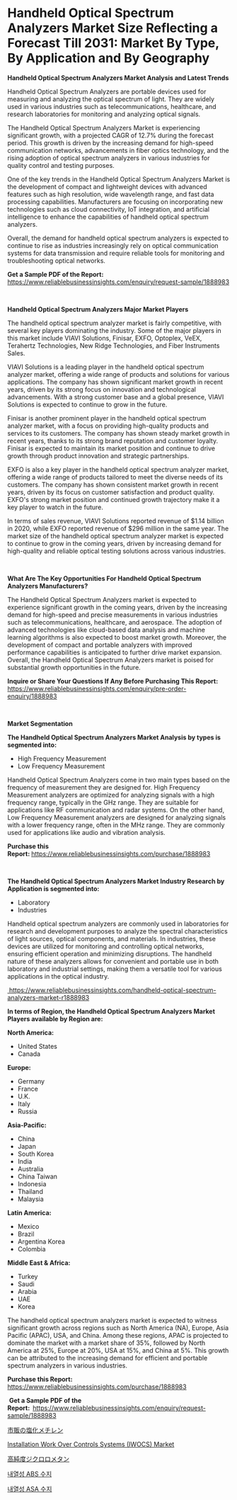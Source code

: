 <p><h1>Handheld Optical Spectrum Analyzers Market Size Reflecting a Forecast Till 2031: Market By Type, By Application and By Geography</h1></p><p><strong>Handheld Optical Spectrum Analyzers Market Analysis and Latest Trends</strong></p>
<p><p>Handheld Optical Spectrum Analyzers are portable devices used for measuring and analyzing the optical spectrum of light. They are widely used in various industries such as telecommunications, healthcare, and research laboratories for monitoring and analyzing optical signals.</p><p>The Handheld Optical Spectrum Analyzers Market is experiencing significant growth, with a projected CAGR of 12.7% during the forecast period. This growth is driven by the increasing demand for high-speed communication networks, advancements in fiber optics technology, and the rising adoption of optical spectrum analyzers in various industries for quality control and testing purposes.</p><p>One of the key trends in the Handheld Optical Spectrum Analyzers Market is the development of compact and lightweight devices with advanced features such as high resolution, wide wavelength range, and fast data processing capabilities. Manufacturers are focusing on incorporating new technologies such as cloud connectivity, IoT integration, and artificial intelligence to enhance the capabilities of handheld optical spectrum analyzers.</p><p>Overall, the demand for handheld optical spectrum analyzers is expected to continue to rise as industries increasingly rely on optical communication systems for data transmission and require reliable tools for monitoring and troubleshooting optical networks.</p></p>
<p><strong>Get a Sample PDF of the Report:&nbsp;</strong> <a href="https://www.reliablebusinessinsights.com/enquiry/request-sample/1888983">https://www.reliablebusinessinsights.com/enquiry/request-sample/1888983</a></p>
<p>&nbsp;</p>
<p><strong>Handheld Optical Spectrum Analyzers Major Market Players</strong></p>
<p><p>The handheld optical spectrum analyzer market is fairly competitive, with several key players dominating the industry. Some of the major players in this market include VIAVI Solutions, Finisar, EXFO, Optoplex, VeEX, Terahertz Technologies, New Ridge Technologies, and Fiber Instruments Sales.</p><p>VIAVI Solutions is a leading player in the handheld optical spectrum analyzer market, offering a wide range of products and solutions for various applications. The company has shown significant market growth in recent years, driven by its strong focus on innovation and technological advancements. With a strong customer base and a global presence, VIAVI Solutions is expected to continue to grow in the future.</p><p>Finisar is another prominent player in the handheld optical spectrum analyzer market, with a focus on providing high-quality products and services to its customers. The company has shown steady market growth in recent years, thanks to its strong brand reputation and customer loyalty. Finisar is expected to maintain its market position and continue to drive growth through product innovation and strategic partnerships.</p><p>EXFO is also a key player in the handheld optical spectrum analyzer market, offering a wide range of products tailored to meet the diverse needs of its customers. The company has shown consistent market growth in recent years, driven by its focus on customer satisfaction and product quality. EXFO's strong market position and continued growth trajectory make it a key player to watch in the future.</p><p>In terms of sales revenue, VIAVI Solutions reported revenue of $1.14 billion in 2020, while EXFO reported revenue of $296 million in the same year. The market size of the handheld optical spectrum analyzer market is expected to continue to grow in the coming years, driven by increasing demand for high-quality and reliable optical testing solutions across various industries.</p></p>
<p>&nbsp;</p>
<p><strong>What Are The Key Opportunities For Handheld Optical Spectrum Analyzers Manufacturers?</strong></p>
<p><p>The Handheld Optical Spectrum Analyzers market is expected to experience significant growth in the coming years, driven by the increasing demand for high-speed and precise measurements in various industries such as telecommunications, healthcare, and aerospace. The adoption of advanced technologies like cloud-based data analysis and machine learning algorithms is also expected to boost market growth. Moreover, the development of compact and portable analyzers with improved performance capabilities is anticipated to further drive market expansion. Overall, the Handheld Optical Spectrum Analyzers market is poised for substantial growth opportunities in the future.</p></p>
<p><strong>Inquire or Share Your Questions If Any Before Purchasing This Report:</strong> <a href="https://www.reliablebusinessinsights.com/enquiry/pre-order-enquiry/1888983">https://www.reliablebusinessinsights.com/enquiry/pre-order-enquiry/1888983</a></p>
<p>&nbsp;</p>
<p><strong>Market Segmentation</strong></p>
<p><strong>The Handheld Optical Spectrum Analyzers Market Analysis by types is segmented into:</strong></p>
<p><ul><li>High Frequency Measurement</li><li>Low Frequency Measurement</li></ul></p>
<p><p>Handheld Optical Spectrum Analyzers come in two main types based on the frequency of measurement they are designed for. High Frequency Measurement analyzers are optimized for analyzing signals with a high frequency range, typically in the GHz range. They are suitable for applications like RF communication and radar systems. On the other hand, Low Frequency Measurement analyzers are designed for analyzing signals with a lower frequency range, often in the MHz range. They are commonly used for applications like audio and vibration analysis.</p></p>
<p><strong>Purchase this Report:&nbsp;</strong><a href="https://www.reliablebusinessinsights.com/purchase/1888983">https://www.reliablebusinessinsights.com/purchase/1888983</a></p>
<p>&nbsp;</p>
<p><strong>The Handheld Optical Spectrum Analyzers Market Industry Research by Application is segmented into:</strong></p>
<p><ul><li>Laboratory</li><li>Industries</li></ul></p>
<p><p>Handheld optical spectrum analyzers are commonly used in laboratories for research and development purposes to analyze the spectral characteristics of light sources, optical components, and materials. In industries, these devices are utilized for monitoring and controlling optical networks, ensuring efficient operation and minimizing disruptions. The handheld nature of these analyzers allows for convenient and portable use in both laboratory and industrial settings, making them a versatile tool for various applications in the optical industry.</p></p>
<p><a href="https://www.reliablebusinessinsights.com/handheld-optical-spectrum-analyzers-market-r1888983">&nbsp;https://www.reliablebusinessinsights.com/handheld-optical-spectrum-analyzers-market-r1888983</a></p>
<p><strong>In terms of Region, the Handheld Optical Spectrum Analyzers Market Players available by Region are:</strong></p>
<p>
    <p> <strong> North America: </strong>
        <ul>
            <li>United States</li>
            <li>Canada</li>
        </ul>
        </p> 
    <p> <strong> Europe: </strong>
        <ul>
            <li>Germany</li>
            <li>France</li>
            <li>U.K.</li>
            <li>Italy</li>
            <li>Russia</li>
        </ul>
        </p> 
    <p> <strong> Asia-Pacific: </strong>
        <ul>
            <li>China</li>
            <li>Japan</li>
            <li>South Korea</li>
            <li>India</li>
            <li>Australia</li>
            <li>China Taiwan</li>
            <li>Indonesia</li>
            <li>Thailand</li>
            <li>Malaysia</li>
        </ul>
        </p> 
    <p> <strong> Latin America: </strong>
        <ul>
            <li>Mexico</li>
            <li>Brazil</li>
            <li>Argentina Korea</li>
            <li>Colombia</li>
        </ul>
        </p> 
    <p> <strong> Middle East & Africa: </strong>
        <ul>
            <li>Turkey</li>
            <li>Saudi</li>
            <li>Arabia</li>
            <li>UAE</li>
            <li>Korea</li>
        </ul>
    </p>
    </p>
<p><p>The handheld optical spectrum analyzers market is expected to witness significant growth across regions such as North America (NA), Europe, Asia Pacific (APAC), USA, and China. Among these regions, APAC is projected to dominate the market with a market share of 35%, followed by North America at 25%, Europe at 20%, USA at 15%, and China at 5%. This growth can be attributed to the increasing demand for efficient and portable spectrum analyzers in various industries.</p></p>
<p><strong>Purchase this Report: </strong><a href="https://www.reliablebusinessinsights.com/purchase/1888983">https://www.reliablebusinessinsights.com/purchase/1888983</a></p>
<p>&nbsp;<strong>Get a Sample PDF of the Report:&nbsp;&nbsp;</strong><a href="https://www.reliablebusinessinsights.com/enquiry/request-sample/1888983">https://www.reliablebusinessinsights.com/enquiry/request-sample/1888983</a></p>
<p><strong></strong></p>
<p><p><a href="https://github.com/mm14022023/Market-Research-Report-List-1/blob/main/8344647115289.md">市販の塩化メチレン</a></p><p><a href="https://github.com/anwarsahrul281/Market-Research-Report-List-1/blob/main/installation-work-over-controls-systems-iwocs-market.md">Installation Work Over Controls Systems (IWOCS) Market</a></p><p><a href="https://github.com/EmoryYundt1935/Market-Research-Report-List-2/blob/main/5754080115288.md">高純度ジクロロメタン</a></p><p><a href="https://github.com/naiemislamrayan2/Market-Research-Report-List-1/blob/main/8315757111409.md">내열성 ABS 수지</a></p><p><a href="https://github.com/RickyMetzDVM/Market-Research-Report-List-1/blob/main/6394038111408.md">내열성 ASA 수지</a></p></p>
